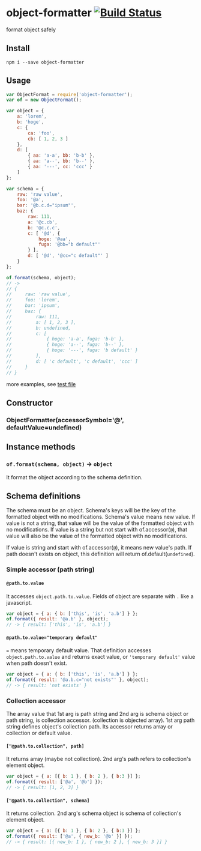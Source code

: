 # object-formatter [![Build Status](https://travis-ci.org/airtoxin/object-formatter.svg)](https://travis-ci.org/airtoxin/object-formatter)

format object safely

## Install

`npm i --save object-formatter`

## Usage

```javascript
var ObjectFormat = require('object-formatter');
var of = new ObjectFormat();

var object = {
    a: 'lorem',
    b: 'hoge',
    c: {
        ca: 'foo',
        cb: [ 1, 2, 3 ]
    },
    d: [
        { aa: 'a-a', bb: 'b-b' },
        { aa: 'a--', bb: 'b--' },
        { aa: '---', cc: 'ccc' }
    ]
};

var schema = {
    raw: 'raw value',
    foo: '@a',
    bar: '@b.c.d="ipsum"',
    baz: {
        raw: 111,
        a: '@c.cb',
        b: '@c.c.c',
        c: [ '@d', {
            hoge: '@aa',
            fuga: '@bb="b default"'
        } ],
        d: [ '@d', '@cc="c default"' ]
    }
};

of.format(schema, object);
// ->
// {
//     raw: 'raw value',
//     foo: 'lorem',
//     bar: 'ipsum',
//     baz: {
//         raw: 111,
//         a: [ 1, 2, 3 ],
//         b: undefined,
//         c: [
//             { hoge: 'a-a', fuga: 'b-b' },
//             { hoge: 'a--', fuga: 'b--' },
//             { hoge: '---', fuga: 'b default' }
//         ],
//         d: [ 'c default', 'c default', 'ccc' ]
//     }
// }
```

more examples, see [test file](test/object-formatter.js)

## Constructor

### ObjectFormatter(accessorSymbol='@', defaultValue=undefined)

## Instance methods

### `of.format(schema, object)` -> `object`

It format the object according to the schema definition.



## Schema definitions

The schema must be an object. Schema's keys will be the key of the formatted object with no modifications. Schema's value means new value. If value is not a string, that value will be the value of the formatted object with no modifications. If value is a string but not start with of.accessor(`@`), that value will also be the value of the formatted object with no modifications.

If value is string and start with of.accessor(`@`), it means new value's path. If path doesn't exists on object, this definition will return of.default(`undefined`).

### Simple accessor (path string)

#### `@path.to.value`

It accesses `object.path.to.value`. Fields of object are separate with `.` like a javascript.

```javascript
var object = { a: { b: ['this', 'is', 'a.b'] } };
of.format({ result: '@a.b' }, object);
// -> { result: ['this', 'is', 'a.b'] }
```

#### `@path.to.value="temporary default"`

`=` means temporary default value. That definition accesses `object.path.to.value` and returns exact value, or `'temporary default'` value when path doesn't exist.

```javascript
var object = { a: { b: ['this', 'is', 'a.b'] } };
of.format({ result: '@a.b.c="not exists"' }, object);
// -> { result: 'not exists' }
```

### Collection accessor

The array value that 1st arg is path string and 2nd arg is schema object or path string, is collection accessor. (collection is objected array). 1st arg path string defines object's collection path. Its accessor returns array or collection or default value.

#### `["@path.to.collection", path]`

It returns array (maybe not collection). 2nd arg's path refers to collection's element object.

```javascript
var object = { a: [{ b: 1 }, { b: 2 }, { b:3 }] };
of.format({ result: ['@a', '@b'] });
// -> { result: [1, 2, 3] }
```

#### `["@path.to.collection", schema]`

It returns collection. 2nd arg's schema object is schema of collection's element object.

```javascript
var object = { a: [{ b: 1 }, { b: 2 }, { b:3 }] };
of.format({ result: ['@a', { new_b: '@b' }] });
// -> { result: [{ new_b: 1 }, { new_b: 2 }, { new_b: 3 }] }
```
